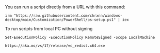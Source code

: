 You can run a script directly from a URL with this command:
```
irm "https://raw.githubusercontent.com/chrxnn/windows-desktop/main/Customization/PowerShell/ps-setup.ps1" | iex
```
To run scripts from local PC without signing
```
Set-ExecutionPolicy -ExecutionPolicy RemoteSigned -Scope LocalMachine
```
```
https://aka.ms/vs/17/release/vc_redist.x64.exe
```
